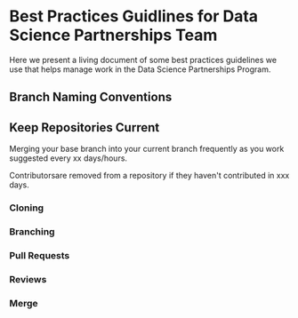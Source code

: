 # Best Practices Guidlines for Data Science Partnerships Team

Here we present a living document of some best practices guidelines we use that helps manage work in the Data Science Partnerships Program. 

## Branch Naming Conventions


## Keep Repositories Current

Merging your base branch into your current branch frequently as you work suggested every xx days/hours.

Contributorsare removed from a repository if they haven't contributed in xxx days.

### Cloning

### Branching

### Pull Requests

### Reviews

### Merge


